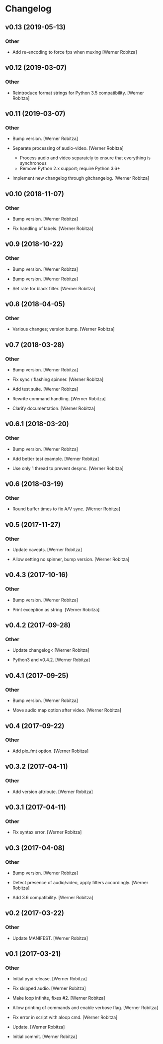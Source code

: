 # Changelog

## v0.13 (2019-05-13)

### Other

* Add re-encoding to force fps when muxing [Werner Robitza]


## v0.12 (2019-03-07)

### Other

* Reintroduce format strings for Python 3.5 compatibility. [Werner Robitza]


## v0.11 (2019-03-07)

### Other

* Bump version. [Werner Robitza]

* Separate processing of audio-video. [Werner Robitza]

  - Process audio and video separately to ensure that everything is synchronous
  - Remove Python 2.x support; require Python 3.6+

* Implement new changelog through gitchangelog. [Werner Robitza]


## v0.10 (2018-11-07)

### Other

* Bump version. [Werner Robitza]

* Fix handling of labels. [Werner Robitza]


## v0.9 (2018-10-22)

### Other

* Bump version. [Werner Robitza]

* Bump version. [Werner Robitza]

* Set rate for black filter. [Werner Robitza]


## v0.8 (2018-04-05)

### Other

* Various changes; version bump. [Werner Robitza]


## v0.7 (2018-03-28)

### Other

* Bump version. [Werner Robitza]

* Fix sync / flashing spinner. [Werner Robitza]

* Add test suite. [Werner Robitza]

* Rewrite command handling. [Werner Robitza]

* Clarify documentation. [Werner Robitza]


## v0.6.1 (2018-03-20)

### Other

* Bump version. [Werner Robitza]

* Add better test example. [Werner Robitza]

* Use only 1 thread to prevent desync. [Werner Robitza]


## v0.6 (2018-03-19)

### Other

* Round buffer times to fix A/V sync. [Werner Robitza]


## v0.5 (2017-11-27)

### Other

* Update caveats. [Werner Robitza]

* Allow setting no spinner, bump version. [Werner Robitza]


## v0.4.3 (2017-10-16)

### Other

* Bump version. [Werner Robitza]

* Print exception as string. [Werner Robitza]


## v0.4.2 (2017-09-28)

### Other

* Update changelog< [Werner Robitza]

* Python3 and v0.4.2. [Werner Robitza]


## v0.4.1 (2017-09-25)

### Other

* Bump version. [Werner Robitza]

* Move audio map option after video. [Werner Robitza]


## v0.4 (2017-09-22)

### Other

* Add pix_fmt option. [Werner Robitza]


## v0.3.2 (2017-04-11)

### Other

* Add version attribute. [Werner Robitza]


## v0.3.1 (2017-04-11)

### Other

* Fix syntax error. [Werner Robitza]


## v0.3 (2017-04-08)

### Other

* Bump version. [Werner Robitza]

* Detect presence of audio/video, apply filters accordingly. [Werner Robitza]

* Add 3.6 compatibility. [Werner Robitza]


## v0.2 (2017-03-22)

### Other

* Update MANIFEST. [Werner Robitza]


## v0.1 (2017-03-21)

### Other

* Initial pypi release. [Werner Robitza]

* Fix skipped audio. [Werner Robitza]

* Make loop infinite, fixes #2. [Werner Robitza]

* Allow printing of commands and enable verbose flag. [Werner Robitza]

* Fix error in script with aloop cmd. [Werner Robitza]

* Update. [Werner Robitza]

* Initial commit. [Werner Robitza]


